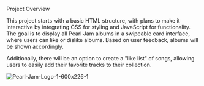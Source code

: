 Project Overview

This project starts with a basic HTML structure, with plans to make it interactive by integrating CSS for styling and JavaScript for functionality. The goal is to display all Pearl Jam albums in a swipeable card interface, where users can like or dislike albums. Based on user feedback, albums will be shown accordingly.

Additionally, there will be an option to create a "like list" of songs, allowing users to easily add their favorite tracks to their collection.

![Pearl-Jam-Logo-1-600x226-1](https://github.com/user-attachments/assets/2811948c-b1d8-436e-8dea-aecd9e5e8886)
